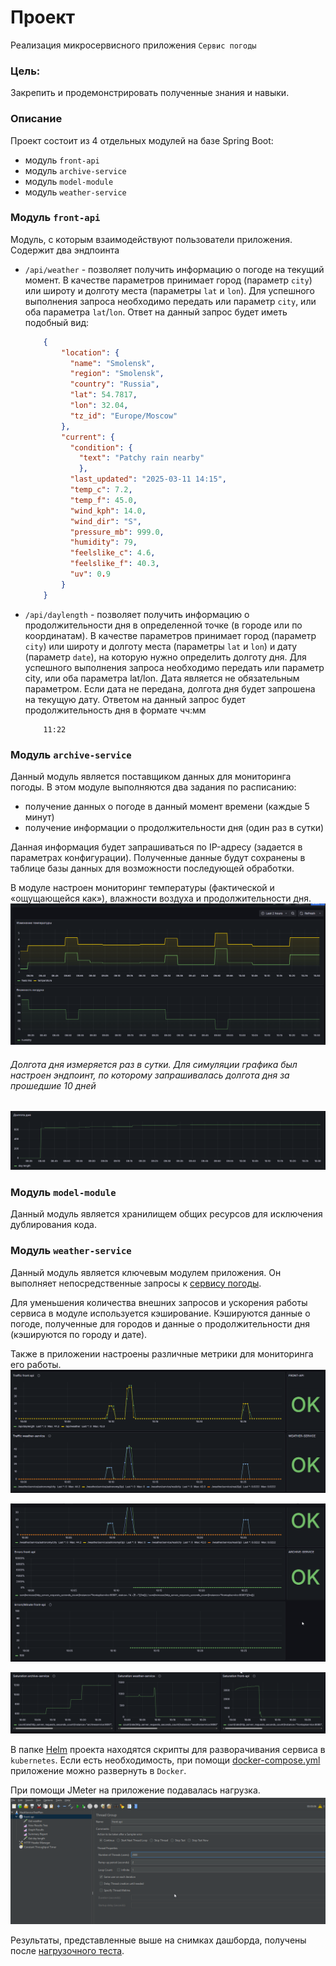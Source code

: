 # Проект

Реализация микросервисного приложения `Сервис погоды`

### Цель:

Закрепить и продемонстрировать полученные знания и навыки.

### Описание

Проект состоит из 4 отдельных модулей на базе Spring Boot:
- модуль `front-api`
- модуль `archive-service`
- модуль `model-module`
- модуль `weather-service`

### Модуль `front-api`

Модуль, с которым взаимодействуют пользователи приложения. Содержит два эндпоинта
  - `/api/weather` - позволяет получить информацию о погоде на текущий момент. В качестве параметров принимает город (параметр `city`) или широту и долготу места (параметры `lat` и `lon`). Для успешного выполнения запроса необходимо передать или параметр `city`, или оба параметра `lat`/`lon`. Ответ на данный запрос будет иметь подобный вид:
    ```json
        {
	        "location": {
		      "name": "Smolensk",
		      "region": "Smolensk",
		      "country": "Russia",
		      "lat": 54.7817,
		      "lon": 32.04,
		      "tz_id": "Europe/Moscow"
	        },
	        "current": {
		      "condition": {
			    "text": "Patchy rain nearby"
		        },
		      "last_updated": "2025-03-11 14:15",
		      "temp_c": 7.2,
		      "temp_f": 45.0,
		      "wind_kph": 14.0,
		      "wind_dir": "S",
		      "pressure_mb": 999.0,
		      "humidity": 79,
		      "feelslike_c": 4.6,
		      "feelslike_f": 40.3,
		      "uv": 0.9
            }
        }
    ```
  - `/api/daylength` - позволяет получить информацию о продолжительности дня в определенной точке (в городе или по координатам). В качестве параметров принимает город (параметр `city`) или широту и долготу места (параметры `lat` и `lon`) и дату (параметр `date`), на которую нужно определить долготу дня. Для успешного выполнения запроса необходимо передать или параметр city, или оба параметра lat/lon. Дата является не обязательным параметром. Если дата не передана, долгота дня будет запрошена на текущую дату. Ответом на данный запрос будет продолжительность дня в формате чч:мм
    ```text
        11:22
    ```

### Модуль `archive-service`

Данный модуль является поставщиком данных для мониторинга погоды. В этом модуле выполняются два задания по расписанию:
- получение данных о погоде в данный момент времени (каждые 5 минут)
- получение информации о продолжительности дня (один раз в сутки)

Данная информация будет запрашиваться по IP-адресу (задается в параметрах конфигурации). Полученные данные будут сохранены в таблице базы данных для возможности последующей обработки.

В модуле настроен мониторинг температуры (фактической и «ощущающейся как»), влажности воздуха и продолжительности дня.
![img.png](img.png)

###### _Долгота дня измеряется раз в сутки. Для симуляции графика был настроен эндпоинт, по которому запрашивалась долгота дня за прошедшие 10 дней_

![img_1.png](img_1.png)

### Модуль `model-module`
Данный модуль является хранилищем общих ресурсов для исключения дублирования кода.

### Модуль `weather-service`
Данный модуль является ключевым модулем приложения. Он выполняет непосредственные запросы к [сервису погоды](https://www.weatherapi.com/).

Для уменьшения количества внешних запросов и ускорения работы сервиса в модуле используется кэширование. Кэшируются данные о погоде, полученные для городов и данные о продолжительности дня (кэшируются по городу и дате).


Также в приложении настроены различные метрики для мониторинга его работы.
![img_2.png](img_2.png)

![img_3.png](img_3.png)

![img_4.png](img_4.png)

В папке [Helm](./Helm) проекта находятся скрипты для разворачивания сервиса в `kubernetes`. Если есть необходимость, при помощи [docker-compose.yml](docker-compose.yml) приложение можно развернуть в `Docker`.

При помощи JMeter на приложение подавалась нагрузка.
![img_5.png](img_5.png)

Результаты, представленные выше на снимках дашборда, получены после [нагрузочного теста](front-api.jmx).